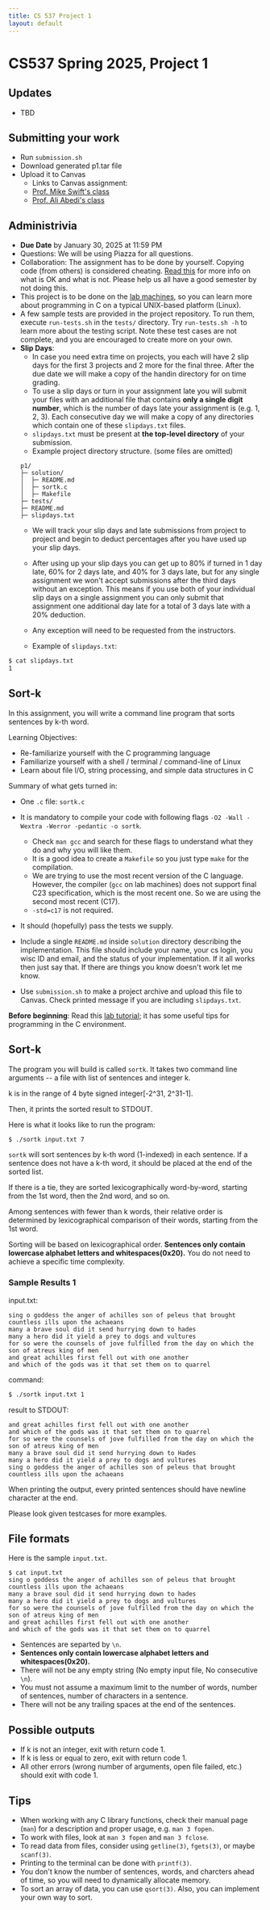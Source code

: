 ```yaml
---
title: CS 537 Project 1
layout: default
---
```


# CS537 Spring 2025, Project 1

## Updates
* TBD

## Submitting your work
- Run `submission.sh` 
- Download generated p1.tar file
- Upload it to Canvas
  * Links to Canvas assignment: 
  * [Prof. Mike Swift's class](https://canvas.wisc.edu/courses/434150/assignments/2619915)
  * [Prof. Ali Abedi's class](https://canvas.wisc.edu/courses/434155/assignments/2622055)

## Administrivia 
- **Due Date** by January 30, 2025 at 11:59 PM
- Questions: We will be using Piazza for all questions.
- Collaboration: The assignment has to be done by yourself. Copying code (from others) is considered cheating. [Read this](http://pages.cs.wisc.edu/~remzi/Classes/537/Spring2018/dontcheat.html) for more info on what is OK and what is not. Please help us all have a good semester by not doing this.
- This project is to be done on the [lab machines](https://csl.cs.wisc.edu/docs/csl/2012-08-16-instructional-facilities/), so you can learn more about programming in C on a typical UNIX-based platform (Linux).
- A few sample tests are provided in the project repository. To run them, execute `run-tests.sh` in the `tests/` directory. Try `run-tests.sh -h` to learn more about the testing script. Note these test cases are not complete, and you are encouraged to create more on your own.
- **Slip Days**: 
  - In case you need extra time on projects, you each will have 2 slip days for the first 3 projects and 2 more for the final three. After the due date we will make a copy of the handin directory for on time grading. 
  - To use a slip days or turn in your assignment late you will submit your files with an additional file that contains **only a single digit number**, which is the number of days late your assignment is (e.g. 1, 2, 3). Each consecutive day we will make a copy of any directories which contain one of these `slipdays.txt` files. 
  - `slipdays.txt` must be present at **the top-level directory** of your submission. 
  - Example project directory structure. (some files are omitted)
  ```
  p1/
  ├─ solution/
  │  ├─ README.md
  │  ├─ sortk.c
  │  ├─ Makefile
  ├─ tests/
  ├─ README.md
  ├─ slipdays.txt
  ```
  - We will track your slip days and late submissions from project to project and begin to deduct percentages after you have used up your slip days.
  - After using up your slip days you can get up to 80% if turned in 1 day late, 60% for 2 days late, and 40% for 3 days late, but for any single assignment we won't accept submissions after the third days without an exception. This means if you use both of your individual slip days on a single assignment you can only submit that assignment one additional day late for a total of 3 days late with a 20% deduction.
  - Any exception will need to be requested from the instructors.

  - Example of `slipdays.txt`:

```sh
$ cat slipdays.txt
1
```

## Sort-k
In this assignment, you will write a command line program that sorts sentences by k-th word.

Learning Objectives:

* Re-familiarize yourself with the C programming language
* Familiarize yourself with a shell / terminal / command-line of Linux
* Learn about file I/O, string processing, and simple data structures in C

Summary of what gets turned in:
* One `.c` file: `sortk.c`
* It is mandatory to compile your code with following flags `-O2 -Wall -Wextra -Werror -pedantic -o sortk`.
    * Check `man gcc` and search for these flags to understand what they do and why you will like them.
    * It is a good idea to create a `Makefile` so you just type `make` for the compilation.
    * We are trying to use the most recent version of the C language. However, the compiler (`gcc` on lab machines) does not support final C23 specification, which is the most recent one. So we are using the second most recent (C17).
    * `-std=c17` is not required. 
* It should (hopefully) pass the tests we supply. 
* Include a single `README.md` inside `solution` directory describing the implementation. This file should include your name, your cs login, you wisc ID and email, and the status of your implementation. If it all works then just say that. If there are things you know doesn't work let me know.

* Use `submission.sh` to make a project archive and upload this file to Canvas. Check printed message if you are including `slipdays.txt`. 

__Before beginning__: Read this [lab tutorial](http://pages.cs.wisc.edu/~remzi/OSTEP/lab-tutorial.pdf); it has some useful tips for programming in the C environment.

## Sort-k
The program you will build is called `sortk`. It takes two command line arguments -- a file with list of sentences and integer k. 

k is in the range of 4 byte signed integer[-2^31, 2^31-1].

Then, it prints the sorted result to STDOUT.

Here is what it looks like to run the program:

```bash
$ ./sortk input.txt 7
```

`sortk` will sort sentences by k-th word (1-indexed) in each sentence. 
If a sentence does not have a k-th word, it should be placed at the end of the sorted list.

If there is a tie, they are sorted lexicographically word-by-word, starting from the 1st word, then the 2nd word, and so on.

Among sentences with fewer than k words, their relative order is determined by lexicographical comparison of their words, starting from the 1st word.

Sorting will be based on lexicographical order.
**Sentences only contain lowercase alphabet letters and whitespaces(0x20).**
You do not need to achieve a specific time complexity.

### Sample Results 1
input.txt:
```
sing o goddess the anger of achilles son of peleus that brought countless ills upon the achaeans
many a brave soul did it send hurrying down to hades
many a hero did it yield a prey to dogs and vultures
for so were the counsels of jove fulfilled from the day on which the son of atreus king of men
and great achilles first fell out with one another
and which of the gods was it that set them on to quarrel
```

command:
```bash
$ ./sortk input.txt 1
```

result to STDOUT:
```
and great achilles first fell out with one another
and which of the gods was it that set them on to quarrel 
for so were the counsels of jove fulfilled from the day on which the son of atreus king of men 
many a brave soul did it send hurrying down to Hades
many a hero did it yield a prey to dogs and vultures
sing o goddess the anger of achilles son of peleus that brought countless ills upon the achaeans

```

When printing the output, every printed sentences should have newline character at the end. 

Please look given testcases for more examples.

## File formats
Here is the sample `input.txt`. 

```
$ cat input.txt
sing o goddess the anger of achilles son of peleus that brought countless ills upon the achaeans
many a brave soul did it send hurrying down to hades
many a hero did it yield a prey to dogs and vultures
for so were the counsels of jove fulfilled from the day on which the son of atreus king of men 
and great achilles first fell out with one another
and which of the gods was it that set them on to quarrel 
```

* Sentences are separted by `\n`. 
* **Sentences only contain lowercase alphabet letters and whitespaces(0x20).**
* There will not be any empty string (No empty input file, No consecutive `\n`). 
* You must not assume a maximum limit to the number of words, number of sentences, number of characters in a sentence.
* There will not be any trailing spaces at the end of the sentences.


## Possible outputs
- If k is not an integer, exit with return code 1.
- If k is less or equal to zero, exit with return code 1.
- All other errors (wrong number of arguments, open file failed, etc.) should exit with code 1.

## Tips
- When working with any C library functions, check their manual page (`man`) for a description and proper usage, e.g. `man 3 fopen`.
- To work with files, look at `man 3 fopen` and `man 3 fclose`.
- To read data from files, consider using `getline(3)`, `fgets(3)`, or maybe `scanf(3)`.
- Printing to the terminal can be done with `printf(3)`.
- You don't know the number of sentences, words, and charcters ahead of time, so you will need to dynamically allocate memory.
- To sort an array of data, you can use `qsort(3)`. Also, you can implement your own way to sort.
